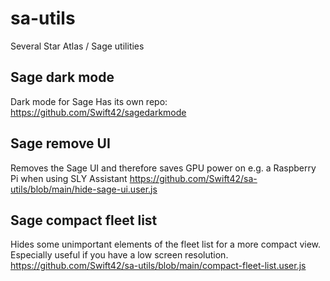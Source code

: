 # sa-utils
Several Star Atlas / Sage utilities

## Sage dark mode
Dark mode for Sage
Has its own repo: https://github.com/Swift42/sagedarkmode

## Sage remove UI
Removes the Sage UI and therefore saves GPU power on e.g. a Raspberry Pi when using SLY Assistant
https://github.com/Swift42/sa-utils/blob/main/hide-sage-ui.user.js

## Sage compact fleet list
Hides some unimportant elements of the fleet list for a more compact view.
Especially useful if you have a low screen resolution.
https://github.com/Swift42/sa-utils/blob/main/compact-fleet-list.user.js
